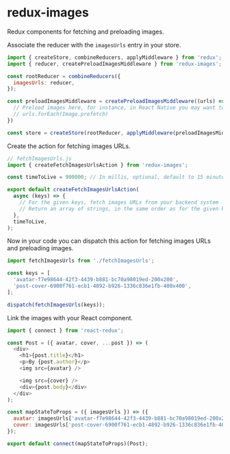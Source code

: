 # redux-images

Redux components for fetching and preloading images.

Associate the reducer with the `imagesUrls` entry in your store.

```js
import { createStore, combineReducers, applyMiddleware } from 'redux';
import { reducer, createPreloadImagesMiddleware } from 'redux-images';

const rootReducer = combineReducers({
  imagesUrls: reducer,
});

const preloadImagesMiddleware = createPreloadImagesMiddleware((urls) => {
  // Preload images here, for instance, in React Native you may want to do
  // urls.forEach(Image.prefetch)
})

const store = createStore(rootReducer, applyMiddleware(preloadImagesMiddleware));
```

Create the action for fetching images URLs.

```js
// fetchImagesUrls.js
import { createFetchImagesUrlsAction } from 'redux-images';

const timeToLive = 900000; // In millis, optional, default to 15 minutes

export default createFetchImagesUrlsAction(
  async (keys) => {
    // For the given keys, fetch images URLs from your backend system
    // Return an array of strings, in the same order as for the given keys
  },
  timeToLive,
);
```

Now in your code you can dispatch this action for fetching images URLs and preloading images.

```js
import fetchImagesUrls from './fetchImagesUrls';

const keys = [
  'avatar-f7e98644-42f3-4439-b881-bc70a98019ed-200x200',
  'post-cover-6900f761-ecb1-4892-b926-1336c836e1fb-400x400',
];

dispatch(fetchImagesUrls(keys));
```

Link the images with your React component.

```js
import { connect } from 'react-redux';

const Post = ({ avatar, cover, ...post }) => (
  <div>
    <h1>{post.title}</h1>
    <p>By {post.author}</p>
    <img src={avatar} />

    <img src={cover} />
    <div>{post.body}</div>
  </div>
);

const mapStateToProps = ({ imagesUrls }) => ({
  avatar: imagesUrls['avatar-f7e98644-42f3-4439-b881-bc70a98019ed-200x200'].url,
  cover: imagesUrls['post-cover-6900f761-ecb1-4892-b926-1336c836e1fb-400x400'].url,
});

export default connect(mapStateToProps)(Post);
```
